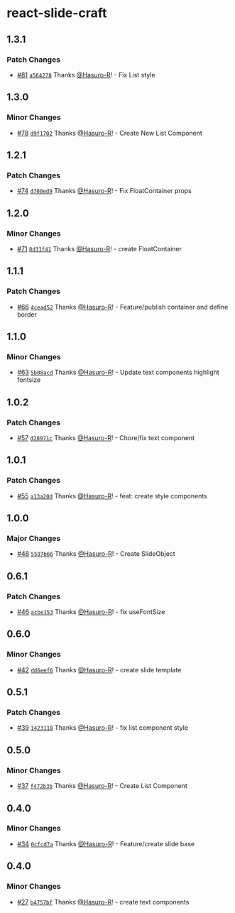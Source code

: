 # react-slide-craft

## 1.3.1

### Patch Changes

- [#81](https://github.com/Hasuro-R/react-slide-craft/pull/81) [`a564278`](https://github.com/Hasuro-R/react-slide-craft/commit/a564278629d078d9186cac0d39fb0f751556e1b0) Thanks [@Hasuro-R](https://github.com/Hasuro-R)! - Fix List style

## 1.3.0

### Minor Changes

- [#78](https://github.com/Hasuro-R/react-slide-craft/pull/78) [`d9f1702`](https://github.com/Hasuro-R/react-slide-craft/commit/d9f17020023238f691a815b65d3fab708fe6a46d) Thanks [@Hasuro-R](https://github.com/Hasuro-R)! - Create New List Component

## 1.2.1

### Patch Changes

- [#74](https://github.com/Hasuro-R/react-slide-craft/pull/74) [`d700ed9`](https://github.com/Hasuro-R/react-slide-craft/commit/d700ed9b646518a929ee00251bb53be0b7db241a) Thanks [@Hasuro-R](https://github.com/Hasuro-R)! - Fix FloatContainer props

## 1.2.0

### Minor Changes

- [#71](https://github.com/Hasuro-R/react-slide-craft/pull/71) [`8d31f41`](https://github.com/Hasuro-R/react-slide-craft/commit/8d31f416da2e78a6b467f0d5f1f9065a0543af41) Thanks [@Hasuro-R](https://github.com/Hasuro-R)! - create FloatContainer

## 1.1.1

### Patch Changes

- [#66](https://github.com/Hasuro-R/react-slide-craft/pull/66) [`4cead52`](https://github.com/Hasuro-R/react-slide-craft/commit/4cead52fe8f5e4bed8f58e49edefbe043bd3f5d4) Thanks [@Hasuro-R](https://github.com/Hasuro-R)! - Feature/publish container and define border

## 1.1.0

### Minor Changes

- [#63](https://github.com/Hasuro-R/react-slide-craft/pull/63) [`5b08acd`](https://github.com/Hasuro-R/react-slide-craft/commit/5b08acdce9eede080558230aa3f572d6a73cb4d8) Thanks [@Hasuro-R](https://github.com/Hasuro-R)! - Update text components highlight fontsize

## 1.0.2

### Patch Changes

- [#57](https://github.com/Hasuro-R/react-slide-craft/pull/57) [`d28971c`](https://github.com/Hasuro-R/react-slide-craft/commit/d28971c168784f5c26f5acf2661047479389a94d) Thanks [@Hasuro-R](https://github.com/Hasuro-R)! - Chore/fix text component

## 1.0.1

### Patch Changes

- [#55](https://github.com/Hasuro-R/react-slide-craft/pull/55) [`a13a20d`](https://github.com/Hasuro-R/react-slide-craft/commit/a13a20ddef969cd371a93ff637a5cddb0e6cb8c7) Thanks [@Hasuro-R](https://github.com/Hasuro-R)! - feat: create style components

## 1.0.0

### Major Changes

- [#48](https://github.com/Hasuro-R/react-slide-craft/pull/48) [`5587b66`](https://github.com/Hasuro-R/react-slide-craft/commit/5587b66099166db457a8ca3dfe6dbd1780755f1b) Thanks [@Hasuro-R](https://github.com/Hasuro-R)! - Create SlideObject

## 0.6.1

### Patch Changes

- [#46](https://github.com/Hasuro-R/react-slide-craft/pull/46) [`acbe153`](https://github.com/Hasuro-R/react-slide-craft/commit/acbe153c5d938104044c46738406e4f61d98905e) Thanks [@Hasuro-R](https://github.com/Hasuro-R)! - fix useFontSize

## 0.6.0

### Minor Changes

- [#42](https://github.com/Hasuro-R/react-slide-craft/pull/42) [`dd6eef6`](https://github.com/Hasuro-R/react-slide-craft/commit/dd6eef62e37a8a2f340e4f4c8c6569b45c79913c) Thanks [@Hasuro-R](https://github.com/Hasuro-R)! - create slide template

## 0.5.1

### Patch Changes

- [#39](https://github.com/Hasuro-R/react-slide-craft/pull/39) [`1423118`](https://github.com/Hasuro-R/react-slide-craft/commit/1423118cc771ec7ee4bdf896e77052f00de9f2b2) Thanks [@Hasuro-R](https://github.com/Hasuro-R)! - fix list component style

## 0.5.0

### Minor Changes

- [#37](https://github.com/Hasuro-R/react-slide-craft/pull/37) [`f472b3b`](https://github.com/Hasuro-R/react-slide-craft/commit/f472b3b6394529a6677f731663455a46f7ffd070) Thanks [@Hasuro-R](https://github.com/Hasuro-R)! - Create List Component

## 0.4.0

### Minor Changes

- [#34](https://github.com/Hasuro-R/react-slide-craft/pull/34) [`0cfcd7a`](https://github.com/Hasuro-R/react-slide-craft/commit/0cfcd7a322c3f41803469a9b19e0379449b07eed) Thanks [@Hasuro-R](https://github.com/Hasuro-R)! - Feature/create slide base

## 0.4.0

### Minor Changes

- [#27](https://github.com/Hasuro-R/react-slide-craft/pull/27) [`b4757bf`](https://github.com/Hasuro-R/react-slide-craft/commit/b4757bf624b6e126ae5c9e515655e1562b9918a6) Thanks [@Hasuro-R](https://github.com/Hasuro-R)! - create text components

